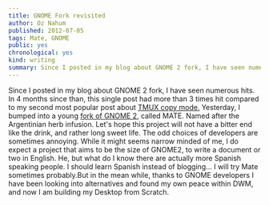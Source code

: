 ```yaml
---
title: GNOME Fork revisited
author: Oz Nahum
published: 2012-07-05
tags: Mate, GNOME
public: yes
chronological: yes
kind: writing 
summary: Since I posted in my blog about GNOME 2 fork, I have seen numerous hits. 
---
```


Since I posted in my blog about GNOME 2 fork, I have seen numerous hits.
In 4 months since than, this single post had more than 3 times hit compared to my second most
popular post about [TMUX copy mode.](http://linuxpixies.blogspot.com/2011/06/tmux-copy-mode-and-how-to-control.html)
Yesterday, I bumped into a young [fork of GNOME 2](http://matsusoft.com.ar/redmine/projects/mate), called MATE. 
Named after the Argentinian herb infusion. Let's hope this project will not
have a bitter end like the drink, and rather long sweet life. The odd
choices of developers are sometimes annoying. While it might seems
narrow minded of me, I do expect a project that aims to be the size of
GNOME2, to write a document or two in English. He, but what do I know
there are actually more Spanish speaking people. I should learn Spanish
instead of blogging...
I will try Mate sometimes probably.But in the mean while, thanks to
GNOME developers I have been looking into alternatives and found my own
peace within DWM, and now I am building my Desktop from Scratch. 


